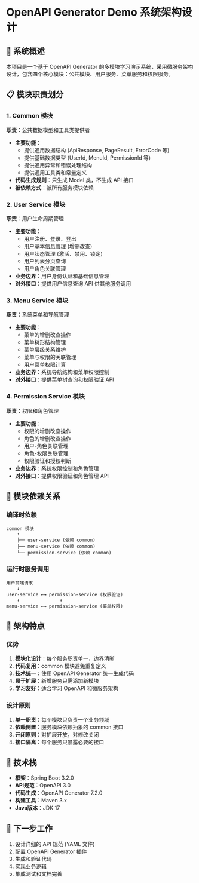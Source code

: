 # OpenAPI Generator Demo 系统架构设计

## 🎯 系统概述

本项目是一个基于 OpenAPI Generator 的多模块学习演示系统，采用微服务架构设计，包含四个核心模块：公共模块、用户服务、菜单服务和权限服务。

## 📋 模块职责划分

### 1. Common 模块
**职责**：公共数据模型和工具类提供者
- **主要功能**：
  - 提供通用数据结构 (ApiResponse, PageResult, ErrorCode 等)
  - 提供基础数据类型 (UserId, MenuId, PermissionId 等)
  - 提供通用异常和错误处理结构
  - 提供通用工具类和常量定义
- **代码生成规则**：只生成 Model 类，不生成 API 接口
- **被依赖方式**：被所有服务模块依赖

### 2. User Service 模块
**职责**：用户生命周期管理
- **主要功能**：
  - 用户注册、登录、登出
  - 用户基本信息管理 (增删改查)
  - 用户状态管理 (激活、禁用、锁定)
  - 用户列表分页查询
  - 用户角色关联管理
- **业务边界**：用户身份认证和基础信息管理
- **对外接口**：提供用户信息查询 API 供其他服务调用

### 3. Menu Service 模块
**职责**：系统菜单和导航管理
- **主要功能**：
  - 菜单的增删改查操作
  - 菜单树形结构管理
  - 菜单层级关系维护
  - 菜单与权限的关联管理
  - 用户菜单权限计算
- **业务边界**：系统导航结构和菜单权限控制
- **对外接口**：提供菜单树查询和权限验证 API

### 4. Permission Service 模块
**职责**：权限和角色管理
- **主要功能**：
  - 权限的增删改查操作
  - 角色的增删改查操作
  - 用户-角色关联管理
  - 角色-权限关联管理
  - 权限验证和授权判断
- **业务边界**：系统权限控制和角色管理
- **对外接口**：提供权限验证和角色管理 API

## 🔗 模块依赖关系

### 编译时依赖
```
common 模块
    ↑
    ├── user-service (依赖 common)
    ├── menu-service (依赖 common)
    └── permission-service (依赖 common)
```

### 运行时服务调用
```
用户前端请求
    ↓
user-service ←→ permission-service (权限验证)
    ↓               ↓
menu-service ←→ permission-service (菜单权限)
```

## 🎨 架构特点

### 优势
1. **模块化设计**：每个服务职责单一，边界清晰
2. **代码复用**：common 模块避免重复定义
3. **技术统一**：使用 OpenAPI Generator 统一生成代码
4. **易于扩展**：新增服务只需添加新模块
5. **学习友好**：适合学习 OpenAPI 和微服务架构

### 设计原则
1. **单一职责**：每个模块只负责一个业务领域
2. **依赖倒置**：服务模块依赖抽象的 common 接口
3. **开闭原则**：对扩展开放，对修改关闭
4. **接口隔离**：每个服务只暴露必要的接口

## 🚀 技术栈

- **框架**：Spring Boot 3.2.0
- **API规范**：OpenAPI 3.0
- **代码生成**：OpenAPI Generator 7.2.0
- **构建工具**：Maven 3.x
- **Java版本**：JDK 17

## 📝 下一步工作

1. 设计详细的 API 规范 (YAML 文件)
2. 配置 OpenAPI Generator 插件
3. 生成和验证代码
4. 实现业务逻辑
5. 集成测试和文档完善 